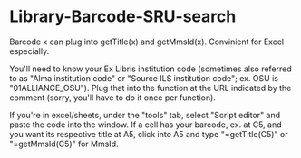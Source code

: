 # Library-Barcode-SRU-search

Barcode x can plug into getTitle(x) and getMmsId(x). Convinient for Excel especially.

You'll need to know your Ex Libris institution code (sometimes also referred to as "Alma institution code" or "Source ILS institution code"; ex. OSU is "01ALLIANCE_OSU").
Plug that into the function at the URL indicated by the comment (sorry, you'll have to do it once per function).

If you're in excel/sheets, under the "tools" tab, select "Script editor" and paste the code into the window.
If a cell has your barcode, ex. at C5, and you want its respective title at A5, click into A5 and type "=getTitle(C5)" or "=getMmsId(C5)" for MmsId.
